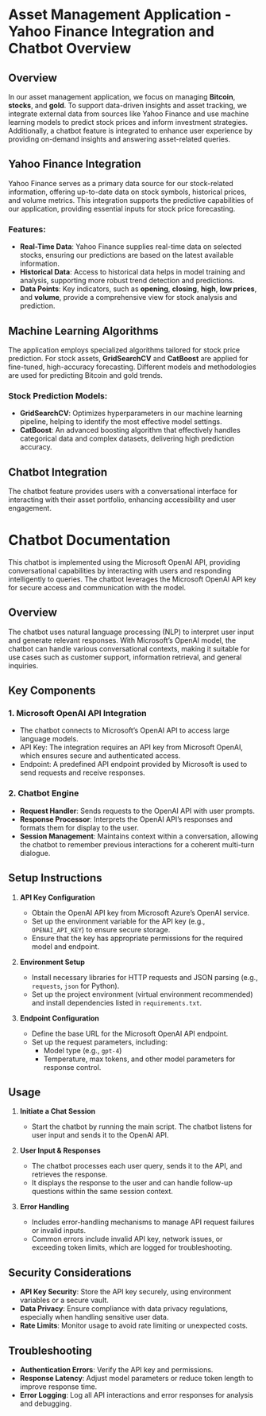 
# Asset Management Application - Yahoo Finance Integration and Chatbot Overview

## Overview
In our asset management application, we focus on managing **Bitcoin**, **stocks**, and **gold**. To support data-driven insights and asset tracking, we integrate external data from sources like Yahoo Finance and use machine learning models to predict stock prices and inform investment strategies. Additionally, a chatbot feature is integrated to enhance user experience by providing on-demand insights and answering asset-related queries.

## Yahoo Finance Integration
Yahoo Finance serves as a primary data source for our stock-related information, offering up-to-date data on stock symbols, historical prices, and volume metrics. This integration supports the predictive capabilities of our application, providing essential inputs for stock price forecasting.

### Features:
- **Real-Time Data**: Yahoo Finance supplies real-time data on selected stocks, ensuring our predictions are based on the latest available information.
- **Historical Data**: Access to historical data helps in model training and analysis, supporting more robust trend detection and predictions.
- **Data Points**: Key indicators, such as **opening**, **closing**, **high**, **low prices**, and **volume**, provide a comprehensive view for stock analysis and prediction.

## Machine Learning Algorithms
The application employs specialized algorithms tailored for stock price prediction. For stock assets, **GridSearchCV** and **CatBoost** are applied for fine-tuned, high-accuracy forecasting. Different models and methodologies are used for predicting Bitcoin and gold trends.

### Stock Prediction Models:
- **GridSearchCV**: Optimizes hyperparameters in our machine learning pipeline, helping to identify the most effective model settings.
- **CatBoost**: An advanced boosting algorithm that effectively handles categorical data and complex datasets, delivering high prediction accuracy.

## Chatbot Integration
The chatbot feature provides users with a conversational interface for interacting with their asset portfolio, enhancing accessibility and user engagement.

# Chatbot Documentation

This chatbot is implemented using the Microsoft OpenAI API, providing conversational capabilities by interacting with users and responding intelligently to queries. The chatbot leverages the Microsoft OpenAI API key for secure access and communication with the model.

## Overview

The chatbot uses natural language processing (NLP) to interpret user input and generate relevant responses. With Microsoft’s OpenAI model, the chatbot can handle various conversational contexts, making it suitable for use cases such as customer support, information retrieval, and general inquiries.

## Key Components

### 1. **Microsoft OpenAI API Integration**
   - The chatbot connects to Microsoft’s OpenAI API to access large language models.
   - API Key: The integration requires an API key from Microsoft OpenAI, which ensures secure and authenticated access.
   - Endpoint: A predefined API endpoint provided by Microsoft is used to send requests and receive responses.

### 2. **Chatbot Engine**
   - **Request Handler**: Sends requests to the OpenAI API with user prompts.
   - **Response Processor**: Interprets the OpenAI API’s responses and formats them for display to the user.
   - **Session Management**: Maintains context within a conversation, allowing the chatbot to remember previous interactions for a coherent multi-turn dialogue.

## Setup Instructions

1. **API Key Configuration**
   - Obtain the OpenAI API key from Microsoft Azure’s OpenAI service.
   - Set up the environment variable for the API key (e.g., `OPENAI_API_KEY`) to ensure secure storage.
   - Ensure that the key has appropriate permissions for the required model and endpoint.

2. **Environment Setup**
   - Install necessary libraries for HTTP requests and JSON parsing (e.g., `requests`, `json` for Python).
   - Set up the project environment (virtual environment recommended) and install dependencies listed in `requirements.txt`.

3. **Endpoint Configuration**
   - Define the base URL for the Microsoft OpenAI API endpoint.
   - Set up the request parameters, including:
     - Model type (e.g., `gpt-4`)
     - Temperature, max tokens, and other model parameters for response control.

## Usage

1. **Initiate a Chat Session**
   - Start the chatbot by running the main script. The chatbot listens for user input and sends it to the OpenAI API.
   
2. **User Input & Responses**
   - The chatbot processes each user query, sends it to the API, and retrieves the response.
   - It displays the response to the user and can handle follow-up questions within the same session context.

3. **Error Handling**
   - Includes error-handling mechanisms to manage API request failures or invalid inputs.
   - Common errors include invalid API key, network issues, or exceeding token limits, which are logged for troubleshooting.

## Security Considerations

- **API Key Security**: Store the API key securely, using environment variables or a secure vault.
- **Data Privacy**: Ensure compliance with data privacy regulations, especially when handling sensitive user data.
- **Rate Limits**: Monitor usage to avoid rate limiting or unexpected costs.

## Troubleshooting

- **Authentication Errors**: Verify the API key and permissions.
- **Response Latency**: Adjust model parameters or reduce token length to improve response time.
- **Error Logging**: Log all API interactions and error responses for analysis and debugging.

